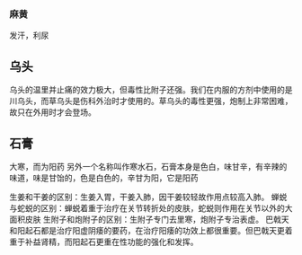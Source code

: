 ### 麻黄
发汗，利尿


## 乌头
乌头的温里并止痛的效力极大，但毒性比附子还强。我们在内服的方剂中使用的是川乌头，而草乌头是伤科外治时才使用的。草乌头的毒性更强，炮制上非常困难，故只在外用时才会登场。


## 石膏
大寒，而为阳药
另外一个名称叫作寒水石，石膏本身是色白，味甘辛，有辛辣的味道，味是甘饴的，色是白色的，辛甘为阳，它是阳药






生姜和干姜的区别：生姜入胃，干姜入肺，因干姜较轻故作用点较高入肺。
蝉蜕与蛇蜕的区别：蝉蜕着重于治疗在关节转折处的皮肤，蛇蜕则作用在关节以外的大面积皮肤
生附子和炮附子的区别：生附子专门去里寒，炮附子专治表虚。
巴戟天和阳起石都是治疗阳虚阴痿的要药，在治疗阳痿的功效上都很重要。但巴戟天更着重于补益肾精，而阳起石更重在性功能的强化和发挥。
















